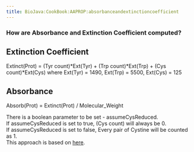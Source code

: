 ```yaml
---
title: BioJava:CookBook:AAPROP:absorbanceandextinctioncoefficient
---
```


### How are Absorbance and Extinction Coefficient computed?

Extinction Coefficient
----------------------

Extinct(Prot) = (Tyr count)\*Ext(Tyr) + (Trp count)\*Ext(Trp) + (Cys
count)\*Ext(Cys) where Ext(Tyr) = 1490, Ext(Trp) = 5500, Ext(Cys) = 125

Absorbance
----------

Absorb(Prot) = Extinct(Prot) / Molecular\_Weight

There is a boolean parameter to be set - assumeCysReduced.  
If assumeCysReduced is set to true, (Cys count) will always be 0.  
If assumeCysReduced is set to false, Every pair of Cystine will be
counted as 1.  
This approach is based on
[here](http://web.expasy.org/protparam/protparam-doc.html).

